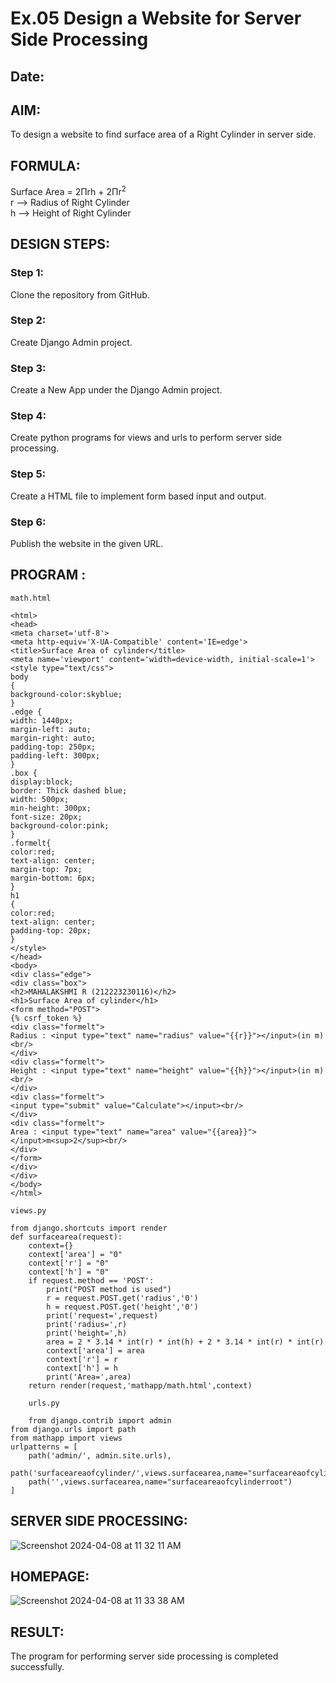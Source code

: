 # Ex.05 Design a Website for Server Side Processing
## Date:

## AIM:
To design a website to find surface area of a Right Cylinder in server side.

## FORMULA:
Surface Area = 2Πrh + 2Πr<sup>2</sup>
<br>r --> Radius of Right Cylinder
<br>h --> Height of Right Cylinder

## DESIGN STEPS:

### Step 1:
Clone the repository from GitHub.

### Step 2:
Create Django Admin project.

### Step 3:
Create a New App under the Django Admin project.

### Step 4:
Create python programs for views and urls to perform server side processing.

### Step 5:
Create a HTML file to implement form based input and output.

### Step 6:
Publish the website in the given URL.

## PROGRAM :

```
math.html

<html>
<head>
<meta charset='utf-8'>
<meta http-equiv='X-UA-Compatible' content='IE=edge'>
<title>Surface Area of cylinder</title>
<meta name='viewport' content='width=device-width, initial-scale=1'>
<style type="text/css">
body 
{
background-color:skyblue;
}
.edge {
width: 1440px;
margin-left: auto;
margin-right: auto;
padding-top: 250px;
padding-left: 300px;
}
.box {
display:block;
border: Thick dashed blue;
width: 500px;
min-height: 300px;
font-size: 20px;
background-color:pink;
}
.formelt{
color:red;
text-align: center;
margin-top: 7px;
margin-bottom: 6px;
}
h1
{
color:red;
text-align: center;
padding-top: 20px;
}
</style>
</head>
<body>
<div class="edge">
<div class="box">
<h2>MAHALAKSHMI R (212223230116)</h2>
<h1>Surface Area of cylinder</h1>
<form method="POST">
{% csrf_token %}
<div class="formelt">
Radius : <input type="text" name="radius" value="{{r}}"></input>(in m)<br/>
</div>
<div class="formelt">
Height : <input type="text" name="height" value="{{h}}"></input>(in m)<br/>
</div>
<div class="formelt">
<input type="submit" value="Calculate"></input><br/>
</div>
<div class="formelt">
Area : <input type="text" name="area" value="{{area}}"></input>m<sup>2</sup><br/>
</div>
</form>
</div>
</div>
</body>
</html>

views.py

from django.shortcuts import render
def surfacearea(request):
    context={}
    context['area'] = "0"
    context['r'] = "0"
    context['h'] = "0"
    if request.method == 'POST':
        print("POST method is used")
        r = request.POST.get('radius','0')
        h = request.POST.get('height','0')
        print('request=',request)
        print('radius=',r)
        print('height=',h)
        area = 2 * 3.14 * int(r) * int(h) + 2 * 3.14 * int(r) * int(r)
        context['area'] = area
        context['r'] = r
        context['h'] = h
        print('Area=',area)
    return render(request,'mathapp/math.html',context)

    urls.py

    from django.contrib import admin
from django.urls import path
from mathapp import views
urlpatterns = [
    path('admin/', admin.site.urls),
    path('surfaceareaofcylinder/',views.surfacearea,name="surfaceareaofcylinder"),
    path('',views.surfacearea,name="surfaceareaofcylinderroot")
]
```

## SERVER SIDE PROCESSING:
![Screenshot 2024-04-08 at 11 32 11 AM](https://github.com/Harshinisrini1910/MathServer/assets/161415847/e58fc592-7946-426d-afb7-06ee18b74eec)


## HOMEPAGE:
![Screenshot 2024-04-08 at 11 33 38 AM](https://github.com/Harshinisrini1910/MathServer/assets/161415847/15563871-e613-4120-b4c8-512c51753060)


## RESULT:
The program for performing server side processing is completed successfully.
